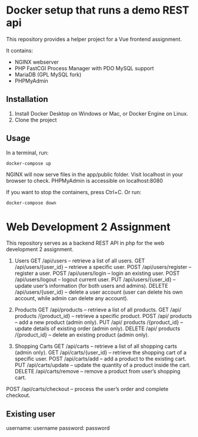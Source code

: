 # Docker setup that runs a demo REST api
This repository provides a helper project for a Vue frontend assignment.

It contains:
* NGINX webserver
* PHP FastCGI Process Manager with PDO MySQL support
* MariaDB (GPL MySQL fork)
* PHPMyAdmin

## Installation

1. Install Docker Desktop on Windows or Mac, or Docker Engine on Linux.
1. Clone the project

## Usage

In a terminal, run:
```bash
docker-compose up
```

NGINX will now serve files in the app/public folder. Visit localhost in your browser to check.
PHPMyAdmin is accessible on localhost:8080

If you want to stop the containers, press Ctrl+C. 
Or run:
```bash
docker-compose down
```

# Web Development 2 Assignment
This repository serves as a backend REST API in php for the web development 2 assignment.

1.	Users
GET /api/users – retrieve a list of all users.
GET /api/users/{user_id} – retrieve a specific user.
POST /api/users/register – register a user.
POST /api/users/login – login an existing user.
POST /api/users/logout – logout current user.
PUT /api/users/{user_id} – update user’s information (for both users and admins).
DELETE /api/users/{user_id} – delete a user account (user can delete his own account, while admin can delete any account).

2.	Products
GET /api/products – retrieve a list of all products.
GET /api/ products /{product_id} – retrieve a specific product.
POST /api/ products – add a new product (admin only).
PUT /api/ products /{product_id} – update details of existing order (admin only).
DELETE /api/ products /{product_id} – delete an existing product (admin only).

3.	 Shopping Carts
GET /api/carts – retrieve a list of all shopping carts (admin only).
GET /api/carts/{user_id} – retrieve the shopping cart of a specific user.
POST /api/carts/add – add a product to the existing cart.
PUT /api/carts/update – update the quantity of a product inside the cart.
DELETE /api/carts/remove – remove a product from user’s shopping cart.

POST /api/carts/checkout – process the user’s order and complete checkout.

## Existing user
username: username
password: password